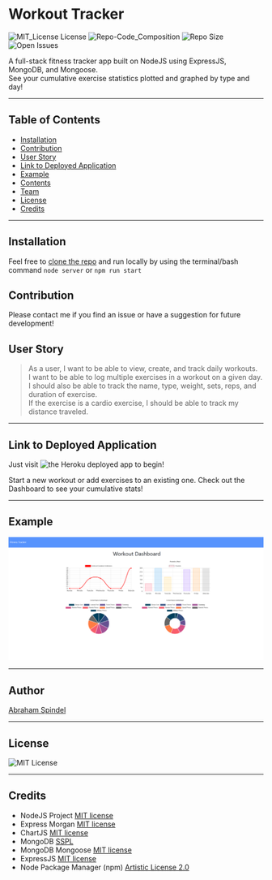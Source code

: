# Workout Tracker
 ![MIT_License License](https://img.shields.io/badge/License-MIT_License-brightgreen)
 ![Repo-Code_Composition](https://img.shields.io/github/languages/top/abraspin/workout-tracker ) 
 ![Repo Size](https://img.shields.io/github/repo-size/abraspin/workout-tracker)
 ![Open Issues](https://img.shields.io/github/issues/abraspin/workout-tracker)
  

A full-stack fitness tracker app built on NodeJS using ExpressJS, MongoDB, and Mongoose.  
See your cumulative exercise statistics plotted and graphed by type and day!   


---


## Table of Contents

* [Installation](#Installation)  
* [Contribution](#Contribution)  
* [User Story](#User-Story)  
* [Link to Deployed Application](#Link-to-Deployed-Application)  
* [Example](#Example)  
* [Contents](#Contents)  
* [Team](#Author)  
* [License](#License)  
* [Credits](#Credits)  
  
 ---
 
 
## Installation

Feel free to [clone the repo](https://github.com/abraspin/workout-tracker) and run locally by using the terminal/bash command `node server` or `npm run start`

## Contribution

Please contact me if you find an issue or have a suggestion for future development!
 
## User Story

>As a user, I want to be able to view, create, and track daily workouts.  
>I want to be able to log multiple exercises in a workout on a given day.  
>I should also be able to track the name, type, weight, sets, reps, and duration of exercise.   
>If the exercise is a cardio exercise, I should be able to track my distance traveled.  



---

## Link to Deployed Application




Just visit ![the Heroku deployed app](https://guarded-sea-63704.herokuapp.com/) to begin!  

Start a new workout or add exercises to an existing one. Check out the Dashboard to see your cumulative stats!


---

## Example

![Screenshot of deployed app](./app-screenshot.png)


---

## Author
[Abraham Spindel](https://github.com/abraspin)

---

## License
![MIT License](https://github.com/abraspin/workout-tracker/blob/main/LICENSE)

---

## Credits
* NodeJS Project [MIT license](https://raw.githubusercontent.com/nodejs/node/master/LICENSE)   
* Express Morgan [MIT license](https://github.com/expressjs/morgan/blob/master/LICENSE)
* ChartJS [MIT license](https://github.com/chartjs/Chart.js/blob/master/LICENSE.md)
* MongoDB [SSPL](https://www.mongodb.com/licensing/server-side-public-license)
* MongoDB Mongoose [MIT license](https://github.com/Automattic/mongoose/blob/master/LICENSE.md)
* ExpressJS [MIT license](https://github.com/expressjs/express/blob/HEAD/LICENSE)   
* Node Package Manager (npm) [Artistic License 2.0](https://www.npmjs.com/policies/npm-license)  

